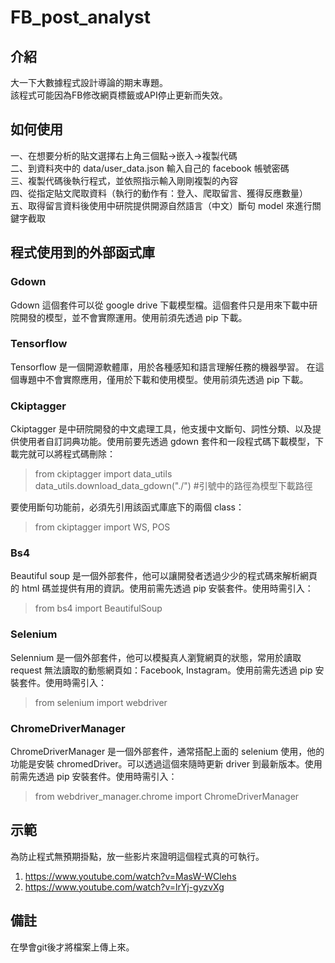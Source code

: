 # FB_post_analyst
## 介紹
大一下大數據程式設計導論的期末專題。  
該程式可能因為FB修改網頁標籤或API停止更新而失效。
## 如何使用
一、在想要分析的貼文選擇右上角三個點->嵌入->複製代碼  
二、到資料夾中的 data/user_data.json 輸入自己的 facebook 帳號密碼  
三、複製代碼後執行程式，並依照指示輸入剛剛複製的內容  
四、從指定貼文爬取資料（執行的動作有：登入、爬取留言、獲得反應數量）    
五、取得留言資料後使用中研院提供開源自然語言（中文）斷句 model 來進行關鍵字截取    
## 程式使用到的外部函式庫
### Gdown
Gdown 這個套件可以從 google drive 下載模型檔。這個套件只是用來下載中研院開發的模型，並不會實際運用。使用前須先透過 pip 下載。
### Tensorflow
Tensorflow 是一個開源軟體庫，用於各種感知和語言理解任務的機器學習。  在這個專題中不會實際應用，僅用於下載和使用模型。使用前須先透過 pip 下載。
### Ckiptagger
Ckiptagger 是中研院開發的中文處理工具，他支援中文斷句、詞性分類、以及提供使用者自訂詞典功能。使用前要先透過 gdown 套件和一段程式碼下載模型，下載完就可以將程式碼刪除：
> from ckiptagger import data_utils  
> data_utils.download_data_gdown("./") #引號中的路徑為模型下載路徑   

要使用斷句功能前，必須先引用該函式庫底下的兩個 class：
> from ckiptagger import WS, POS
### Bs4
Beautiful soup 是一個外部套件，他可以讓開發者透過少少的程式碼來解析網頁的 html 碼並提供有用的資訊。使用前需先透過 pip 安裝套件。使用時需引入：
> from bs4 import BeautifulSoup
### Selenium
Selennium 是一個外部套件，他可以模擬真人瀏覽網頁的狀態，常用於讀取request 無法讀取的動態網頁如：Facebook, Instagram。使用前需先透過 pip 安裝套件。使用時需引入：
> from selenium import webdriver
### ChromeDriverManager
ChromeDriverManager 是一個外部套件，通常搭配上面的 selenium 使用，他的功能是安裝 chromedDriver。可以透過這個來隨時更新 driver 到最新版本。使用前需先透過 pip 安裝套件。使用時需引入：
> from webdriver_manager.chrome import ChromeDriverManager
## 示範
為防止程式無預期掛點，放一些影片來證明這個程式真的可執行。  
1. https://www.youtube.com/watch?v=MasW-WClehs
2. https://www.youtube.com/watch?v=lrYj-gyzvXg
## 備註
在學會git後才將檔案上傳上來。  


